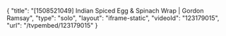 {
    "title": "[1508521049] Indian Spiced Egg & Spinach Wrap | Gordon Ramsay",
    "type": "solo",
    "layout": "iframe-static",
    "videoId": "123179015",
    "url": "\/tvpembed\/123179015"
}